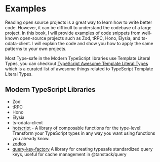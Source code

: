 # Examples

Reading open source projects is a great way to learn how to write better code. However, it can be difficult to understand the codebase of a large project. In this book, I will provide examples of code snippets from well-known open-source projects such as Zod, tRPC, Hono, Elysia, and ts-odata-client. I will explain the code and show you how to apply the same patterns to your own projects.

Most Type-safe in the Modern TypeScript libraries use Template Literal Types, you can checkout [TypeScript Awesome Template Literal Types](https://github.com/ghoullier/awesome-template-literal-types) which is a curated list of awesome things related to TypeScript Template Literal Types.

## Modern TypeScript Libraries

- Zod
- tRPC
- Hono
- Elysia
- ts-odata-client
- [hotscript](https://github.com/gvergnaud/hotscript) - A library of composable functions for the type-level! Transform your TypeScript types in any way you want using functions you already know.
- [zodios](https://www.zodios.org/)
- [query-key-factory](https://github.com/lukemorales/query-key-factory) A library for creating typesafe standardized query keys, useful for cache management in @tanstack/query